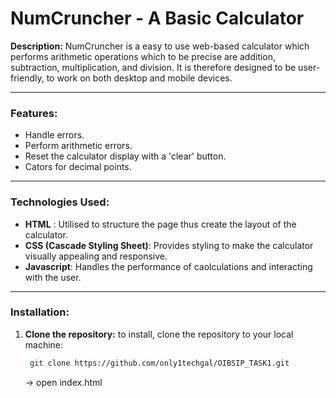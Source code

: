 # **NumCruncher - A Basic Calculator**

**Description:**
NumCruncher is a easy to use web-based calculator which performs arithmetic operations which to be precise are addition, subtraction, multiplication, and division. It is therefore designed to be user-friendly, to work on both desktop and mobile devices.
___

### **Features:**
- Handle errors.
- Perform arithmetic errors.
- Reset the calculator display with a 'clear' button.
- Cators for decimal points.
___

### **Technologies Used:**
- **HTML** : Utilised to structure the page thus create the layout of the calculator.
- **CSS (Cascade Styling Sheet)**: Provides styling to make the calculator visually appealing and responsive.
- **Javascript**: Handles the performance of caolculations and interacting with the user.

___

### **Installation:**
1. **Clone the repository:**
   to install, clone the repository to your local machine:
   ```bash
    git clone https://github.com/only1techgal/OIBSIP_TASK1.git
   ```
   -> open index.html
